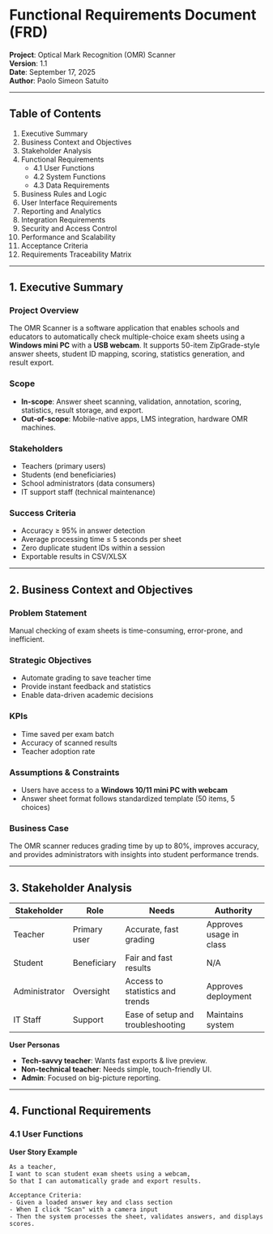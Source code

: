 # Functional Requirements Document (FRD)  
**Project**: Optical Mark Recognition (OMR) Scanner  
**Version**: 1.1  
**Date**: September 17, 2025  
**Author**: Paolo Simeon Satuito  

---

## Table of Contents
1. Executive Summary  
2. Business Context and Objectives  
3. Stakeholder Analysis  
4. Functional Requirements  
   - 4.1 User Functions  
   - 4.2 System Functions  
   - 4.3 Data Requirements  
5. Business Rules and Logic  
6. User Interface Requirements  
7. Reporting and Analytics  
8. Integration Requirements  
9. Security and Access Control  
10. Performance and Scalability  
11. Acceptance Criteria  
12. Requirements Traceability Matrix  

---

## 1. Executive Summary
### Project Overview  
The OMR Scanner is a software application that enables schools and educators to automatically check multiple-choice exam sheets using a **Windows mini PC** with a **USB webcam**. It supports 50-item ZipGrade-style answer sheets, student ID mapping, scoring, statistics generation, and result export.  

### Scope  
- **In-scope**: Answer sheet scanning, validation, annotation, scoring, statistics, result storage, and export.  
- **Out-of-scope**: Mobile-native apps, LMS integration, hardware OMR machines.  

### Stakeholders  
- Teachers (primary users)  
- Students (end beneficiaries)  
- School administrators (data consumers)  
- IT support staff (technical maintenance)  

### Success Criteria  
- Accuracy ≥ 95% in answer detection  
- Average processing time ≤ 5 seconds per sheet  
- Zero duplicate student IDs within a session  
- Exportable results in CSV/XLSX  

---

## 2. Business Context and Objectives
### Problem Statement  
Manual checking of exam sheets is time-consuming, error-prone, and inefficient.  

### Strategic Objectives  
- Automate grading to save teacher time  
- Provide instant feedback and statistics  
- Enable data-driven academic decisions  

### KPIs  
- Time saved per exam batch  
- Accuracy of scanned results  
- Teacher adoption rate  

### Assumptions & Constraints  
- Users have access to a **Windows 10/11 mini PC with webcam**  
- Answer sheet format follows standardized template (50 items, 5 choices)  

### Business Case  
The OMR scanner reduces grading time by up to 80%, improves accuracy, and provides administrators with insights into student performance trends.  

---

## 3. Stakeholder Analysis
| Stakeholder        | Role | Needs | Authority |  
|--------------------|------|-------|-----------|  
| Teacher            | Primary user | Accurate, fast grading | Approves usage in class |  
| Student            | Beneficiary | Fair and fast results | N/A |  
| Administrator      | Oversight | Access to statistics and trends | Approves deployment |  
| IT Staff           | Support | Ease of setup and troubleshooting | Maintains system |  

**User Personas**  
- **Tech-savvy teacher**: Wants fast exports & live preview.  
- **Non-technical teacher**: Needs simple, touch-friendly UI.  
- **Admin**: Focused on big-picture reporting.  

---

## 4. Functional Requirements

### 4.1 User Functions
**User Story Example**
```text
As a teacher,  
I want to scan student exam sheets using a webcam,  
So that I can automatically grade and export results.  

Acceptance Criteria:  
- Given a loaded answer key and class section  
- When I click "Scan" with a camera input  
- Then the system processes the sheet, validates answers, and displays scores.  
